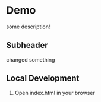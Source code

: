 # Demo

some description!
 ## Subheader

changed something

## Local Development
1. Open index.html in your browser